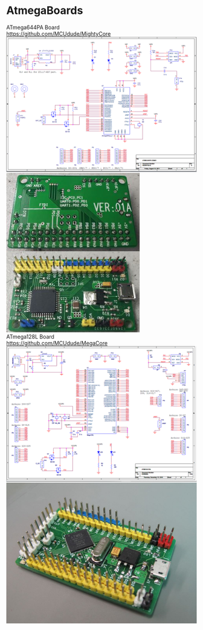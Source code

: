 # AtmegaBoards
ATmega644PA Board  <br/>
https://github.com/MCUdude/MightyCore  <br/>
![image](https://github.com/Dafeng1980/AtmegaBoards/raw/master/ATMEGA644PA01B/Atmega644pa.PNG) <br/>
![image](https://github.com/Dafeng1980/AtmegaBoards/raw/master/ATMEGA644PA01B/ATMEGA644PA.JPG) <br/>
ATmega128L Board <br/>
https://github.com/MCUdude/MegaCore <br/>
![image](https://github.com/Dafeng1980/AtmegaBoards/raw/master/ATMEGA128L/128L02B/ATmega128L.PNG) <br/>
![image](https://github.com/Dafeng1980/AtmegaBoards/raw/master/ATMEGA128L/128L02B/MEGA128L.JPG) <br/>



